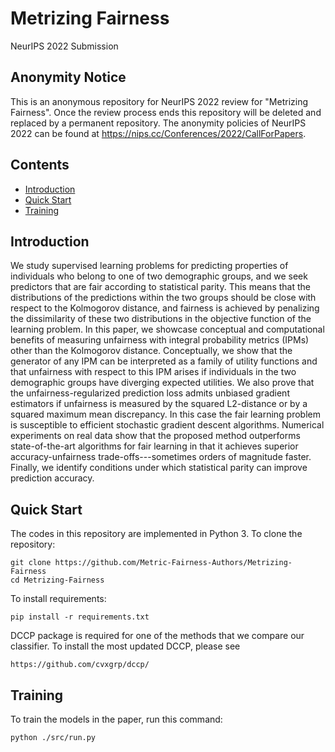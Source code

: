 # Metrizing Fairness

NeurIPS 2022 Submission

## Anonymity Notice
This is an anonymous repository for NeurIPS 2022 review for "Metrizing Fairness".
Once the review process ends this repository will be deleted and replaced by a permanent repository. 
The anonymity policies of NeurIPS 2022 can be found at https://nips.cc/Conferences/2022/CallForPapers.

## Contents
- [Introduction](#introduction)
- [Quick Start](#quick-start)
- [Training](#training)


## Introduction
We study supervised learning problems for predicting properties of individuals who belong to one of two demographic groups, and we seek predictors that are fair according to statistical parity. This means that the distributions of the predictions within the two groups should be close with respect to the Kolmogorov distance, and fairness is achieved by penalizing the dissimilarity of these two distributions in the objective function of the learning problem. In this paper, we showcase conceptual and computational benefits of measuring unfairness with integral probability metrics (IPMs) other than the Kolmogorov distance. Conceptually, we show that the generator of any IPM can be interpreted as a family of utility functions and that unfairness with respect to this IPM arises if individuals in the two demographic groups have diverging expected utilities. We also prove that the unfairness-regularized prediction loss admits unbiased gradient estimators if unfairness is measured by the squared L2-distance or by a squared maximum mean discrepancy. In this case the fair learning problem is susceptible to efficient stochastic gradient descent algorithms. Numerical experiments on real data show that the proposed method outperforms state-of-the-art algorithms for fair learning in that it achieves superior accuracy-unfairness trade-offs---sometimes orders of magnitude faster. Finally, we identify conditions under which statistical parity can improve prediction accuracy.


## Quick Start
The codes in this repository are implemented in Python 3.
To clone the repository:
```
git clone https://github.com/Metric-Fairness-Authors/Metrizing-Fairness
cd Metrizing-Fairness
```

To install requirements:
```
pip install -r requirements.txt
```
DCCP package is required for one of the methods that we compare our classifier.
To install the most updated DCCP, please see
```
https://github.com/cvxgrp/dccp/
```
## Training
To train the models in the paper, run this command:
```
python ./src/run.py
```








